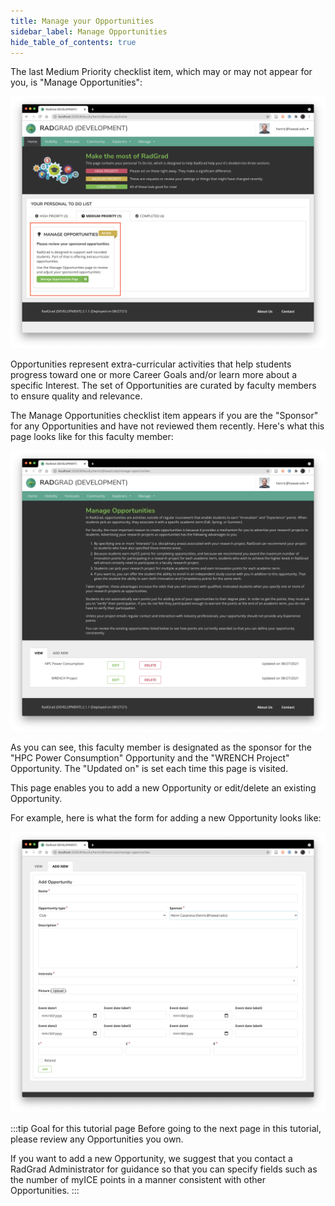 ```yaml
---
title: Manage your Opportunities
sidebar_label: Manage Opportunities
hide_table_of_contents: true
---
```


The last Medium Priority checklist item, which may or may not appear for you, is "Manage Opportunities":

![](/img/user-guide/new-faculty/manage-opportunities.png)

Opportunities represent extra-curricular activities that help students progress toward one or more Career Goals and/or learn more about a specific Interest. The set of Opportunities are curated by faculty members to ensure quality and relevance.

The Manage Opportunities checklist item appears if you are the "Sponsor" for any Opportunities and have not reviewed them recently. Here's what this page looks like for this faculty member:

![](/img/user-guide/new-faculty/manage-opportunities-page.png)

As you can see, this faculty member is designated as the sponsor for the "HPC Power Consumption" Opportunity and the "WRENCH Project" Opportunity.  The "Updated on" is set each time this page is visited.

This page enables you to add a new Opportunity or edit/delete an existing Opportunity.

For example, here is what the form for adding a new Opportunity looks like:

![](/img/user-guide/new-faculty/add-opportunity-page.png)


:::tip Goal for this tutorial page
Before going to the next page in this tutorial, please review any Opportunities you own.

If you want to add a new Opportunity, we suggest that you contact a RadGrad Administrator for guidance so that you can specify fields such as the number of myICE points in a manner consistent with other Opportunities.
:::
